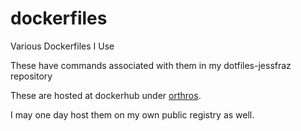 # dockerfiles
Various Dockerfiles I Use

These have commands associated with them in my dotfiles-jessfraz repository

These are hosted at dockerhub under [orthros](https://hub.docker.com/r/orthros/). 

I may one day host them on my own public registry as well.
